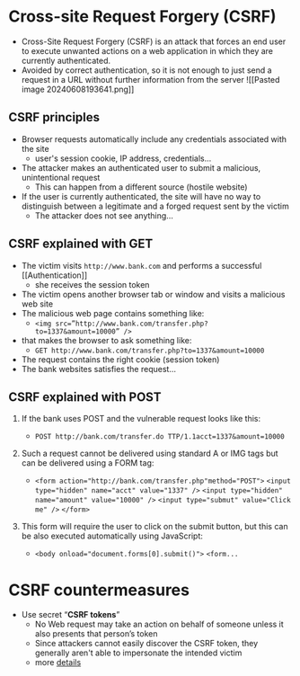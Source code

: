 # Cross-site Request Forgery (CSRF)
- Cross-Site Request Forgery (CSRF) is an attack that forces an end user to execute unwanted actions on a web application in which they are currently authenticated.
- Avoided by correct authentication, so it is not enough to just send a request in a URL without further information from the server
![[Pasted image 20240608193641.png]]

## CSRF principles
- Browser requests automatically include any credentials associated with the site 
	- user's session cookie, IP address, credentials... 
- The attacker makes an authenticated user to submit a malicious, unintentional request 
	- This can happen from a different source (hostile website) 
- If the user is currently authenticated, the site will have no way to distinguish between a legitimate and a forged request sent by the victim 
	- The attacker does not see anything...

## CSRF explained with GET
- The victim visits `http://www.bank.com` and performs a successful [[Authentication]]
	- she receives the session token
- The victim opens another browser tab or window and visits a malicious web site
- The malicious web page contains something like:
	- `<img src=”http://www.bank.com/transfer.php?to=1337&amount=10000” />`
- that makes the browser to ask something like:
	- `GET http://www.bank.com/transfer.php?to=1337&amount=10000`
- The request contains the right cookie (session token)
- The bank websites satisfies the request...

## CSRF explained with POST
1. If the bank uses POST and the vulnerable request looks like this: 
	- `POST http://bank.com/transfer.do TTP/1.1acct=1337&amount=10000`
2. Such a request cannot be delivered using standard A or IMG tags but can be delivered using a FORM tag:
	- `<form action="http://bank.com/transfer.php"method="POST">`
	  `<input type="hidden" name="acct" value="1337" />`
	  `<input type="hidden" name="amount" value="10000" />`
	  `<input type="submut" value="Click me" />`
	  `</form>`
	  
3. This form will require the user to click on the submit button, but this can be also executed automatically using JavaScript:
	- `<body onload="document.forms[0].submit()">`
	  `<form...`

# CSRF countermeasures
- Use secret “**CSRF tokens**”
	- No Web request may take an action on behalf of someone unless it also presents that person’s token
	- Since attackers cannot easily discover the CSRF token, they generally aren't able to impersonate the intended victim
	- more [details](https://brightsec.com/blog/csrf-token/)
